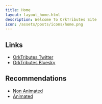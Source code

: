 ```yaml
---
title: Home
layout: layout_home.html
description: Welcome To OrkTributes Site
icon: /assets/posts/icons/home.png
---
```


## Links
- [OrkTributes Twitter](https://x.com/OrkTributes)
- [OrkTributes Bluesky](https://bsky.app/profile/orktributes.bsky.social)


## Recommendations
- [Non Animated](/posts/non_animated)
- [Animated](/posts/animated)